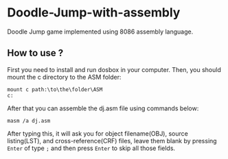 # Doodle-Jump-with-assembly
Doodle Jump game implemented using 8086 assembly language.

## How to use ?
First you need to install and run dosbox in your computer. Then, you should mount the c directory to the ASM folder:
```
mount c path:\to\the\folder\ASM
c:
```
After that you can assemble the dj.asm file using commands below:
```
masm /a dj.asm
```
After typing this, it will ask you for object filename(OBJ), source listing(LST), and cross-reference(CRF) files, leave them blank by pressing `Enter` of type `;` and then press `Enter` to skip all those fields.
